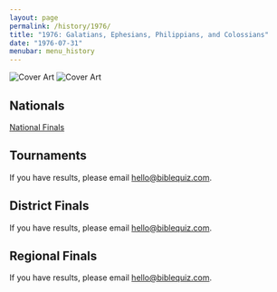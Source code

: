 ```yaml
---
layout: page
permalink: /history/1976/
title: "1976: Galatians, Ephesians, Philippians, and Colossians"
date: "1976-07-31"
menubar: menu_history
---
```


<img src="{% link assets/scripture-portions/1976.jpg %}" alt="Cover Art" style="max-height:400px" />
<img src="{% link assets/scripture-portions/1976-2.jpg %}" alt="Cover Art" style="max-height:400px" />

## Nationals
<a href="{% link _pages/history/1976/nationals.md %}" class="button is-primary">National Finals</a>

## Tournaments
If you have results, please email [hello@biblequiz.com](mailto:hello@biblequiz.com).

## District Finals
If you have results, please email [hello@biblequiz.com](mailto:hello@biblequiz.com).

## Regional Finals
If you have results, please email [hello@biblequiz.com](mailto:hello@biblequiz.com).
